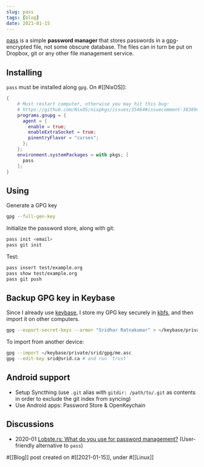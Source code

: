 ```yaml
---
slug: pass
tags: [blog]
date: 2021-01-15
---
```


[pass](https://www.passwordstore.org/) is a simple **password manager** that stores passwords in a [gpg]-encrypted file, not some obscure database. The files can in turn be put on Dropbox, git or any other file management service.

## Installing

`pass` must be installed along `gpg`. On #[[NixOS]]:

```nix
{
    # Must restart computer, otherwise you may hit this bug:
    # https://github.com/NixOS/nixpkgs/issues/35464#issuecomment-383894005
    programs.gnupg = {
      agent = {
        enable = true;
        enableExtraSocket = true;
        pinentryFlavor = "curses";
      };
    };
    environment.systemPackages = with pkgs; [
      pass
    ];
}
```

## Using

Generate a GPG key

```sh
gpg --full-gen-key
```

Initialize the password store, along with git:

```sh
pass init <email>
pass git init
```

Test:

```sh
pass insert test/example.org
pass show test/example.org
pass git push
```

## Backup GPG key in Keybase

Since I already use [keybase], I store my GPG key securely in [kbfs](https://book.keybase.io/docs/files), and then import it on other computers.

```sh
gpg --export-secret-keys --armor "Sridhar Ratnakumar" > ~/keybase/private/srid/gpg/me.asc
```

To import from another device:

```sh
gpg --import ~/keybase/private/srid/gpg/me.asc
gpg --edit-key srid@srid.ca # and run `trust`
```

## Android support

- Setup Syncthing (use `.git` alias with `gitdir: /path/to/.git` as contents in order to exclude the git index from syncing)
- Use Android apps: Password Store & OpenKeychain 

## Discussions

* 2020-01 [Lobste.rs: What do you use for password management?](https://lobste.rs/s/emqfkc/what_do_you_use_for_password_management)  (User-friendly alternative to `pass`)

[keybase]: https://book.keybase.io/docs/files
[gpg]: https://wiki.archlinux.org/index.php/GnuPG

#[[Blog]] post created on #[[2021-01-15]], under #[[Linux]]